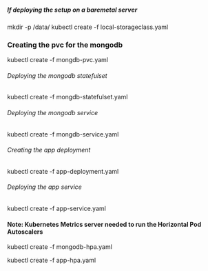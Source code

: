 
##### If deploying the setup on a baremetal server #####
mkdir -p /data/
kubectl create -f local-storageclass.yaml 

### Creating the pvc for the mongodb 
kubectl create -f mongdb-pvc.yaml 


###### Deploying the mongodb statefulset ######
kubectl create -f mongdb-statefulset.yaml 


###### Deploying the mongodb service ######
kubectl create -f mongdb-service.yaml 


###### Creating the app  deployment ######
kubectl create -f app-deployment.yaml 


###### Deploying the app service ######
kubectl create -f app-service.yaml 



#### Note: Kubernetes Metrics server needed to run the Horizontal Pod Autoscalers ####
kubectl create -f mongodb-hpa.yaml 

kubectl create -f app-hpa.yaml 

